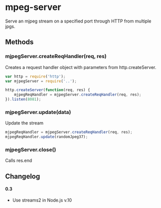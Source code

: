 # mpeg-server

Serve an mjpeg stream on a specified port through HTTP from multiple jpgs.

## Methods

### mjpegServer.createReqHandler(req, res)

Creates a request handler object with parameters from http.createServer.

``` javascript
var http = require('http');
var mjpegServer = require('..');

http.createServer(function(req, res) {
	mjpegReqHandler = mjpegServer.createReqHandler(req, res);
}).listen(8081);
```

### mjpegServer.update(data)

Update the stream

``` javascript
mjpegReqHandler = mjpegServer.createReqHandler(req, res);
mjpegReqHandler.update(randomJpeg37);
```

### mjpegServer.close()

Calls res.end

## Changelog

#### 0.3
- Use streams2 in Node.js v.10